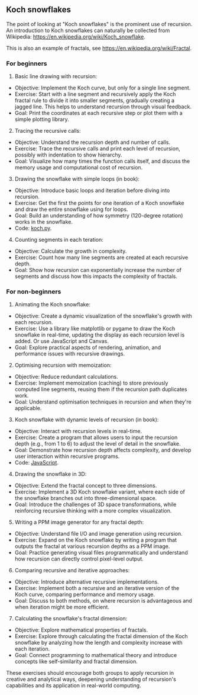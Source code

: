 
## Koch snowflakes

The point of looking at "Koch snowflakes" is the prominent use of recursion.
An introduction to Koch snowflakes can naturally be collected from Wikipedia:
https://en.wikipedia.org/wiki/Koch_snowflake.

This is also an example of fractals, see https://en.wikipedia.org/wiki/Fractal.


### For beginners

1. Basic line drawing with recursion:
- Objective: Implement the Koch curve, but only for a single line segment.
- Exercise: Start with a line segment and recursively apply the Koch fractal rule to divide it into smaller segments, gradually creating a jagged line. This helps to understand recursion through visual feedback.
- Goal: Print the coordinates at each recursive step or plot them with a simple plotting library.

2. Tracing the recursive calls:
- Objective: Understand the recursion depth and number of calls.
- Exercise: Trace the recursive calls and print each level of recursion, possibly with indentation to show hierarchy.
- Goal: Visualize how many times the function calls itself, and discuss the memory usage and computational cost of recursion.

3. Drawing the snowflake with simple loops (in book):
- Objective: Introduce basic loops and iteration before diving into recursion.
- Exercise: Get the first the points for one iteration of a Koch snowflake and draw the entire snowflake using for loops.
- Goal: Build an understanding of how symmetry (120-degree rotation) works in the snowflake.
- Code: [koch.py](koch.py).

4. Counting segments in each teration:
- Objective: Calculate the growth in complexity.
- Exercise: Count how many line segments are created at each recursive depth.
- Goal: Show how recursion can exponentially increase the number of segments and discuss how this impacts the complexity of fractals.


### For non-beginners

1. Animating the Koch snowflake:
- Objective: Create a dynamic visualization of the snowflake's growth with each recursion.
- Exercise: Use a library like matplotlib or pygame to draw the Koch snowflake in real-time, updating the display as each recursion level is added. Or use JavaScript and Canvas.
- Goal: Explore practical aspects of rendering, animation, and performance issues with recursive drawings.

2. Optimising recursion with memoization:
- Objective: Reduce redundant calculations.
- Exercise: Implement memoization (caching) to store previously computed line segments, reusing them if the recursion path duplicates work.
- Goal: Understand optimisation techniques in recursion and when they're applicable.

3. Koch snowflake with dynamic levels of recursion (in book):
- Objective: Interact with recursion levels in real-time.
- Exercise: Create a program that allows users to input the recursion depth (e.g., from 1 to 6) to adjust the level of detail in the snowflake.
- Goal: Demonstrate how recursion depth affects complexity, and develop user interaction within recursive programs.
- Code: [JavaScript](koch.html).

4. Drawing the snowflake in 3D:
- Objective: Extend the fractal concept to three dimensions.
- Exercise: Implement a 3D Koch snowflake variant, where each side of the snowflake branches out into three-dimensional space.
- Goal: Introduce the challenges of 3D space transformations, while reinforcing recursive thinking with a more complex visualization.

5. Writing a PPM image generator for any fractal depth:
- Objective: Understand file I/O and image generation using recursion.
- Exercise: Expand on the Koch snowflake by writing a program that outputs the fractal at various recursion depths as a PPM image.
- Goal: Practice generating visual files programmatically and understand how recursion can directly control pixel-level output.

6. Comparing recursive and iterative approaches:
- Objective: Introduce alternative recursive implementations.
- Exercise: Implement both a recursive and an iterative version of the Koch curve, comparing performance and memory usage.
- Goal: Discuss to both methods, on where recursion is advantageous and when iteration might be more efficient.

7. Calculating the snowflake's fractal dimension:
- Objective: Explore mathematical properties of fractals.
- Exercise: Explore through calculating the fractal dimension of the Koch snowflake by analyzing how the length and complexity increase with each iteration.
- Goal: Connect programming to mathematical theory and introduce concepts like self-similarity and fractal dimension.

These exercises should encourage both groups to apply recursion in creative and analytical ways,
deepening understanding of recursion's capabilities and its application in real-world computing.
